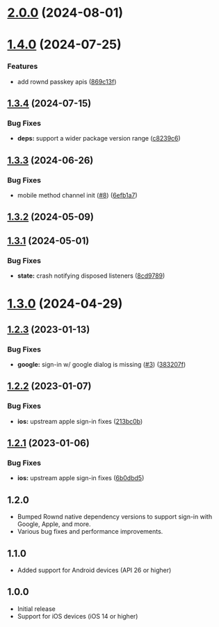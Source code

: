 

# [2.0.0](https://github.com/rownd/flutter/compare/1.4.0...2.0.0) (2024-08-01)

# [1.4.0](https://github.com/rownd/flutter/compare/1.3.4...1.4.0) (2024-07-25)


### Features

* add rownd passkey apis ([869c13f](https://github.com/rownd/flutter/commit/869c13f17b439ad2704435ec3425e693fff826ff))

## [1.3.4](https://github.com/rownd/flutter/compare/1.3.3...1.3.4) (2024-07-15)


### Bug Fixes

* **deps:** support a wider package version range ([c8239c6](https://github.com/rownd/flutter/commit/c8239c6b66dc9744ab7ce047d76e274f44eb4fbc))

## [1.3.3](https://github.com/rownd/flutter/compare/1.3.2...1.3.3) (2024-06-26)


### Bug Fixes

* mobile method channel init ([#8](https://github.com/rownd/flutter/issues/8)) ([6efb1a7](https://github.com/rownd/flutter/commit/6efb1a790b1625ce5c691ef0fd7cfb4f3960ef50))

## [1.3.2](https://github.com/rownd/flutter/compare/1.3.1...1.3.2) (2024-05-09)

## [1.3.1](https://github.com/rownd/flutter/compare/1.3.0...1.3.1) (2024-05-01)


### Bug Fixes

* **state:** crash notifying disposed listeners ([8cd9789](https://github.com/rownd/flutter/commit/8cd9789ea12e1ff248e7008db1d07bf102057266))

# [1.3.0](https://github.com/rownd/flutter/compare/1.2.3...1.3.0) (2024-04-29)

## [1.2.3](https://github.com/rownd/flutter/compare/1.2.2...1.2.3) (2023-01-13)


### Bug Fixes

* **google:** sign-in w/ google dialog is missing ([#3](https://github.com/rownd/flutter/issues/3)) ([383207f](https://github.com/rownd/flutter/commit/383207f952b0ad3bd6cef856b7c837064546f7e9))

## [1.2.2](https://github.com/rownd/flutter/compare/1.2.1...1.2.2) (2023-01-07)


### Bug Fixes

* **ios:** upstream apple sign-in fixes ([213bc0b](https://github.com/rownd/flutter/commit/213bc0bca6f9f55be4e3d3ad079a48519f55f04a))

## [1.2.1](https://github.com/rownd/flutter/compare/1.2.0...1.2.1) (2023-01-06)


### Bug Fixes

* **ios:** upstream apple sign-in fixes ([6b0dbd5](https://github.com/rownd/flutter/commit/6b0dbd5bf49d7c0951de39558f88052e4cceeab5))

## 1.2.0

* Bumped Rownd native dependency versions to support sign-in with Google, Apple, and more.
* Various bug fixes and performance improvements.

## 1.1.0

* Added support for Android devices (API 26 or higher)

## 1.0.0

* Initial release
* Support for iOS devices (iOS 14 or higher)